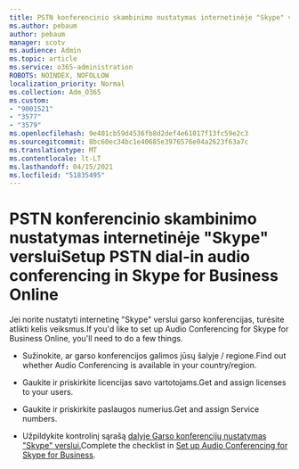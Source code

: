 ```yaml
---
title: PSTN konferencinio skambinimo nustatymas internetinėje "Skype" verslui
ms.author: pebaum
author: pebaum
manager: scotv
ms.audience: Admin
ms.topic: article
ms.service: o365-administration
ROBOTS: NOINDEX, NOFOLLOW
localization_priority: Normal
ms.collection: Adm_O365
ms.custom:
- "9001521"
- "3577"
- "3579"
ms.openlocfilehash: 9e401cb59d4536fb8d2def4e61017f13fc59e2c3
ms.sourcegitcommit: 8bc60ec34bc1e40685e3976576e04a2623f63a7c
ms.translationtype: MT
ms.contentlocale: lt-LT
ms.lasthandoff: 04/15/2021
ms.locfileid: "51835495"
---
```

# <a name="setup-pstn-dial-in-audio-conferencing-in-skype-for-business-online"></a><span data-ttu-id="6ab26-102">PSTN konferencinio skambinimo nustatymas internetinėje "Skype" verslui</span><span class="sxs-lookup"><span data-stu-id="6ab26-102">Setup PSTN dial-in audio conferencing in Skype for Business Online</span></span>

<span data-ttu-id="6ab26-103">Jei norite nustatyti internetinę "Skype" verslui garso konferencijas, turėsite atlikti kelis veiksmus.</span><span class="sxs-lookup"><span data-stu-id="6ab26-103">If you'd like to set up Audio Conferencing for Skype for Business Online, you'll need to do a few things.</span></span> 

- <span data-ttu-id="6ab26-104">Sužinokite, ar garso konferencijos galimos jūsų šalyje / regione.</span><span class="sxs-lookup"><span data-stu-id="6ab26-104">Find out whether Audio Conferencing is available in your country/region.</span></span>

- <span data-ttu-id="6ab26-105">Gaukite ir priskirkite licencijas savo vartotojams.</span><span class="sxs-lookup"><span data-stu-id="6ab26-105">Get and assign licenses to your users.</span></span>

- <span data-ttu-id="6ab26-106">Gaukite ir priskirkite paslaugos numerius.</span><span class="sxs-lookup"><span data-stu-id="6ab26-106">Get and assign Service numbers.</span></span>

- <span data-ttu-id="6ab26-107">Užpildykite kontrolinį sąrašą [dalyje Garso konferencijų nustatymas "Skype" verslui.](https://docs.microsoft.com/SkypeForBusiness/audio-conferencing-in-office-365/set-up-audio-conferencing)</span><span class="sxs-lookup"><span data-stu-id="6ab26-107">Complete the checklist in [Set up Audio Conferencing for Skype for Business](https://docs.microsoft.com/SkypeForBusiness/audio-conferencing-in-office-365/set-up-audio-conferencing).</span></span>
